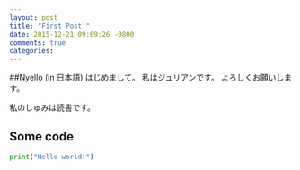 ```yaml
---
layout: post
title: "First Post!"
date: 2015-12-21 09:09:26 -0800
comments: true
categories:
---
```

##Nyello (in 日本語)
はじめまして。
私はジュリアンです。
よろしくお願いします。

私のしゅみは読書です。

## Some code
```python
print("Hello world!")
```
